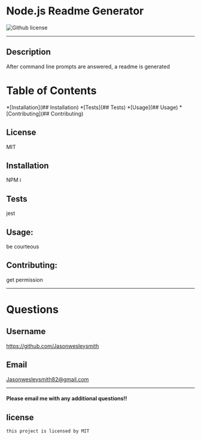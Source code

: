 # Node.js Readme Generator
  ![Github license](https://img.shields.io/badge/license-MIT-blue.svg)
  ***
  
  ## Description
  After command line prompts are answered, a readme is generated

  # Table of Contents
  *[Installation](## Installation)
  *[Tests](## Tests)
  *[Usage](## Usage)
  *[Contributing](## Contributing)

  ## License
  MIT
  ## Installation
  NPM i
  ## Tests
  jest
  ## Usage:
  be courteous
  ## Contributing:
  get permission

  ***

  # Questions
  ## Username
  https://github.com/Jasonwesleysmith
  ## Email
  Jasonwesleysmith82@gmail.com

  ***

  #### Please email me with any additional questions!!

  ## license
    this project is licensed by MIT
